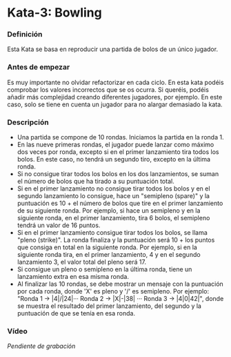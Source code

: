 # Kata-3: Bowling


### Definición
Esta Kata se basa en reproducir una partida de bolos de un único jugador.


### Antes de empezar
Es muy importante no olvidar refactorizar en cada ciclo. En esta kata podéis comprobar los valores incorrectos que se os ocurra. Si queréis, podéis añadir más complejidad creando diferentes jugadores, por ejemplo. En este caso, solo se tiene en cuenta un jugador para no alargar demasiado la kata.


### Descripción
- Una partida se compone de 10 rondas. Iniciamos la partida en la ronda 1.
- En las nueve primeras rondas, el jugador puede lanzar como máximo dos veces por ronda, excepto si en el primer lanzamiento tira todos los bolos. En este caso, no tendrá un segundo tiro, excepto en la última ronda.
- Si no consigue tirar todos los bolos en los dos lanzamientos, se suman el número de bolos que ha tirado a su puntuación total.
- Si en el primer lanzamiento no consigue tirar todos los bolos y en el segundo lanzamiento lo consigue, hace un "semipleno (spare)" y la puntuación es 10 + el número de bolos que tire en el primer lanzamiento de su siguiente ronda. Por ejemplo, si hace un semipleno y en la siguiente ronda, en el primer lanzamiento, tira 6 bolos, el semipleno tendrá un valor de 16 puntos.
- Si en el primer lanzamiento consigue tirar todos los bolos, se llama "pleno (strike)". La ronda finaliza y la puntuación será 10 + los puntos que consiga en total en la siguiente ronda. Por ejemplo, si en la siguiente ronda tira, en el primer lanzamiento, 4 y en el segundo lanzamiento 3, el valor total del pleno será 17.
- Si consigue un pleno o semipleno en la última ronda, tiene un lanzamiento extra en esa misma ronda.
- Al finalizar las 10 rondas, se debe mostrar un mensaje con la puntuación por cada ronda, donde 'X' es pleno y '/' es semipleno. Por ejemplo: "Ronda 1 -> |4|/|24|··· Ronda 2 -> |X|-|38| ··· Ronda 3 -> |4|0|42|", donde se muestra el resultado del primer lanzamiento, del segundo y la puntuación de que se tenía en esa ronda.


### Vídeo
*Pendiente de grabación*
